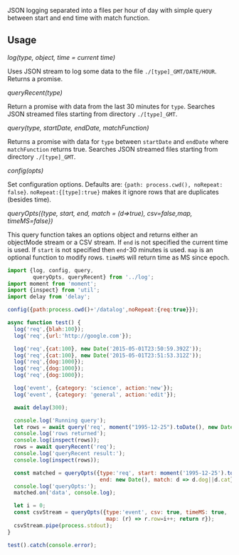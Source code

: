 JSON logging separated into a files per hour of day with simple query between start and end time with match function.

## Usage

*log(type, object, time = current time)*

Uses JSON stream to log some data to the file `./[type]_GMT/DATE/HOUR`.
Returns a promise.


*queryRecent(type)*

Return a promise with data from the last 30 minutes for `type`.  Searches JSON streamed files starting 
from directory `./[type]_GMT`.

*query(type, startDate, endDate, matchFunction)*

Returns a promise with data for `type` between `startDate` and `endDate` where `matchFunction`
returns true. Searches JSON streamed files starting from directory `./[type]_GMT`.

*config(opts)*

Set configuration options.  Defaults are: `{path: process.cwd(), noRepeat: false}`.
`noRepeat:{[type]:true}` makes it ignore rows that are duplicates (besides time).

*queryOpts({type, start, end, match = (d=>true), csv=false,map, timeMS=false})*

This query function takes an options object and returns either an objectMode stream or a CSV stream.
If `end` is not specified the current time is used.  If `start` is not specified then `end`-30 minutes is
used. `map` is an optional function to modify rows. `timeMS` will return time as MS since epoch.

```javascript
import {log, config, query, 
        queryOpts, queryRecent} from '../log';
import moment from 'moment';
import {inspect} from 'util';
import delay from 'delay';

config({path:process.cwd()+'/datalog',noRepeat:{req:true}});

async function test() {
  log('req',{blah:100});
  log('req',{url:'http://google.com'});

  log('req',{cat:100}, new Date('2015-05-01T23:50:59.392Z'));
  log('req',{cat:100}, new Date('2015-05-01T23:51:53.312Z'));
  log('req',{dog:1000});
  log('req',{dog:1000});
  log('req',{dog:1000});

  log('event', {category: 'science', action:'new'});
  log('event', {category: 'general', action:'edit'});

  await delay(300);

  console.log('Running query');
  let rows = await query('req', moment("1995-12-25").toDate(), new Date(), d=>d.url);
  console.log('rows returned');
  console.log(inspect(rows));
  rows = await queryRecent('req');
  console.log('queryRecent result:');
  console.log(inspect(rows));

  const matched = queryOpts({type:'req', start: moment('1995-12-25').toDate(),
                             end: new Date(), match: d => d.dog||d.cat});
  console.log('queryOpts:');
  matched.on('data', console.log);

  let i = 0;
  const csvStream = queryOpts({type:'event', csv: true, timeMS: true,
                               map: (r) => r.row=i++; return r});
  csvStream.pipe(process.stdout);
}

test().catch(console.error);

```
